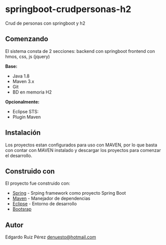 # springboot-crudpersonas-h2
Crud de personas con springboot y h2

## Comenzando 
El sistema consta de 2 secciones:
backend con springboot
frontend con hmos, css, js (jquery)

**Base:**

* Java 1.8
* Maven 3.x
* Git
* BD en memoria H2

**Opcionalmente:**

* Eclipse STS:
* Plugin Maven


## Instalación

Los proyectos estan configurados para uso con MAVEN, por lo que basta con contar con MAVEN instalado y descargar los proyectos para comenzar el desarrollo.


## Construido con

El proyecto fue construido con:

* [Spring](https://spring.io/) - Srping framework como proyecto Spring Boot
* [Maven](https://maven.apache.org/) - Manejador de dependencias
* [Eclipse](https://www.eclipse.org/) - Entorno de desarrollo
* [Bootsrap](https://www.getbootsrap.com)


## Autor

Edgardo Ruiz Pérez
denuesto@hotmail.com